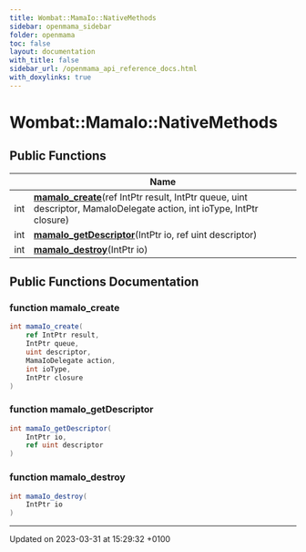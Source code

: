 ```yaml
---
title: Wombat::MamaIo::NativeMethods
sidebar: openmama_sidebar
folder: openmama
toc: false
layout: documentation
with_title: false
sidebar_url: /openmama_api_reference_docs.html
with_doxylinks: true
---
```


# Wombat::MamaIo::NativeMethods





## Public Functions

|                | Name           |
| -------------- | -------------- |
| int | **[mamaIo_create](structWombat_1_1MamaIo_1_1NativeMethods.html#function-mamaio-create)**(ref IntPtr result, IntPtr queue, uint descriptor, MamaIoDelegate action, int ioType, IntPtr closure) |
| int | **[mamaIo_getDescriptor](structWombat_1_1MamaIo_1_1NativeMethods.html#function-mamaio-getdescriptor)**(IntPtr io, ref uint descriptor) |
| int | **[mamaIo_destroy](structWombat_1_1MamaIo_1_1NativeMethods.html#function-mamaio-destroy)**(IntPtr io) |

## Public Functions Documentation

### function mamaIo_create

```csharp
int mamaIo_create(
    ref IntPtr result,
    IntPtr queue,
    uint descriptor,
    MamaIoDelegate action,
    int ioType,
    IntPtr closure
)
```


### function mamaIo_getDescriptor

```csharp
int mamaIo_getDescriptor(
    IntPtr io,
    ref uint descriptor
)
```


### function mamaIo_destroy

```csharp
int mamaIo_destroy(
    IntPtr io
)
```


-------------------------------

Updated on 2023-03-31 at 15:29:32 +0100